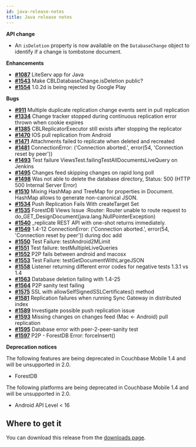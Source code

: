 ```yaml
---
id: java-release-notes
title: Java release notes
---
```


__API change__

- An `isDeletion` property is now available on the `DatabaseChange` object to identify if a change is tombstone document.

__Enhancements__

- [__#1087__](https://github.com/couchbase/couchbase-lite-java-core/issues/1087) LiteServ app for Java
- [__#1543__](https://github.com/couchbase/couchbase-lite-java-core/issues/1543) Make CBLDatabaseChange.isDeletion public?
- [__#1554__](https://github.com/couchbase/couchbase-lite-java-core/issues/1554) 1.0.2d is being rejected by Google Play

__Bugs__

- [__#911__](https://github.com/couchbase/couchbase-lite-java-core/issues/911) Multiple duplicate replication change events sent in pull replication
- [__#1334__](https://github.com/couchbase/couchbase-lite-java-core/issues/1334) Change tracker stopped during continuous replication error thrown when cookie expires
- [__#1385__](https://github.com/couchbase/couchbase-lite-java-core/issues/1385) CBLReplicatorExecutor still exists after stopping the replicator
- [__#1470__](https://github.com/couchbase/couchbase-lite-java-core/issues/1470) IOS pull replication from Android
- [__#1471__](https://github.com/couchbase/couchbase-lite-java-core/issues/1471) Attachments failed to replicate when deleted and recreated
- [__#1481__](https://github.com/couchbase/couchbase-lite-java-core/issues/1481) ConnectionError: ('Connection aborted.', error(54, 'Connection reset by peer'))
- [__#1493__](https://github.com/couchbase/couchbase-lite-java-core/issues/1493) Test failure ViewsTest.failingTestAllDocumentsLiveQuery on Jenkins
- [__#1495__](https://github.com/couchbase/couchbase-lite-java-core/issues/1495) Changes feed skipping changes on rapid long poll
- [__#1498__](https://github.com/couchbase/couchbase-lite-java-core/issues/1498) Was not able to delete the database directory, Status: 500 (HTTP 500 Internal Server Error)
- [__#1510__](https://github.com/couchbase/couchbase-lite-java-core/issues/1510) Mixing HashMap and TreeMap for properties in Document. HashMap allows to generate non-canonical JSON.
- [__#1534__](https://github.com/couchbase/couchbase-lite-java-core/issues/1534) Push Replication Fails With createTarget Set
- [__#1535__](https://github.com/couchbase/couchbase-lite-java-core/issues/1535) ForestDB Views Issue :Router: Router unable to route request to do_GET_DesignDocument(java.lang.NullPointerException)
- [__#1540__](https://github.com/couchbase/couchbase-lite-java-core/issues/1540) _replicate REST API with one-shot returns immediately.
- [__#1549__](https://github.com/couchbase/couchbase-lite-java-core/issues/1549) 1.4-12 ConnectionError: ('Connection aborted.', error(54, 'Connection reset by peer')) during doc add
- [__#1550__](https://github.com/couchbase/couchbase-lite-java-core/issues/1550) Test Failure: testAndroid2MLimit
- [__#1551__](https://github.com/couchbase/couchbase-lite-java-core/issues/1551) Test failure: testMultipleLiveQueries
- [__#1552__](https://github.com/couchbase/couchbase-lite-java-core/issues/1552) P2P fails between android and macosx
- [__#1553__](https://github.com/couchbase/couchbase-lite-java-core/issues/1553) Test Failure: testGetDocumentWithLargeJSON
- [__#1558__](https://github.com/couchbase/couchbase-lite-java-core/issues/1558) Listener returning different error codes for negative tests 1.3.1 vs 1.4
- [__#1563__](https://github.com/couchbase/couchbase-lite-java-core/issues/1563) Database deletion failing with 1.4-25
- [__#1564__](https://github.com/couchbase/couchbase-lite-java-core/issues/1564) P2P sanity test failing
- [__#1575__](https://github.com/couchbase/couchbase-lite-java-core/issues/1575) SSL with allowSelfSignedSSLCertificates() method
- [__#1581__](https://github.com/couchbase/couchbase-lite-java-core/issues/1581) Replication failures when running Sync Gateway in distributed index
- [__#1589__](https://github.com/couchbase/couchbase-lite-java-core/issues/1589) Investigate possible push replication issue
- [__#1593__](https://github.com/couchbase/couchbase-lite-java-core/issues/1593) Missing changes on changes feed (Mac <- Android) pull replication
- [__#1595__](https://github.com/couchbase/couchbase-lite-java-core/issues/1595) Database error with peer-2-peer-sanity test
- [__#1597__](https://github.com/couchbase/couchbase-lite-java-core/issues/1597) P2P - ForestDB Error: forceInsert()

__Deprecation notices__

The following features are being deprecated in Couchbase Mobile 1.4 and will be unsupported in 2.0.

- ForestDB

The following platforms are being deprecated in Couchbase Mobile 1.4 and will be unsupported in 2.0.

- Android API Level < 16 

## Where to get it

You can download this release from the [downloads page](http://www.couchbase.com/nosql-databases/downloads#couchbase-mobile).